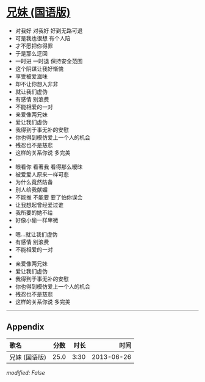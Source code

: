 # [兄妹 (国语版)](https://music.163.com/song?id=26608823)

* 对我好 对我好 好到无路可退
* 可是我也很想 有个人陪
* 才不愿把你得罪
* 于是那么迂回
* 一时进 一时退 保持安全范围
* 这个阴谋让我好惭愧
* 享受被爱滋味
* 却不让你想入非非
* 就让我们虚伪
* 有感情 别浪费
* 不能相爱的一对
* 亲爱像两兄妹
* 爱让我们虚伪
* 我得到于事无补的安慰
* 你也得到模仿爱上一个人的机会
* 残忍也不是慈悲
* 这样的关系你说 多完美
* 
* 眼看你 看著我 看得那么暧昧
* 被爱爱人原来一样可悲
* 为什么竟然防备
* 别人给我献媚
* 不能推 不能要 要了怕你误会
* 让我想起曾经爱过谁
* 我所要的她不给
* 好像小偷一样卑微
* 
* 嗯…就让我们虚伪
* 有感情 别浪费
* 不能相爱的一对
* 
* 亲爱像两兄妹
* 爱让我们虚伪
* 我得到于事无补的安慰
* 你也得到模仿爱上一个人的机会
* 残忍也不是慈悲
* 这样的关系你说 多完美


---

## Appendix

|歌名|分数|时长|时间|
|:---|:---:|---:|---:|
|兄妹 (国语版)|25.0|3:30|2013-06-26

*modified: False*